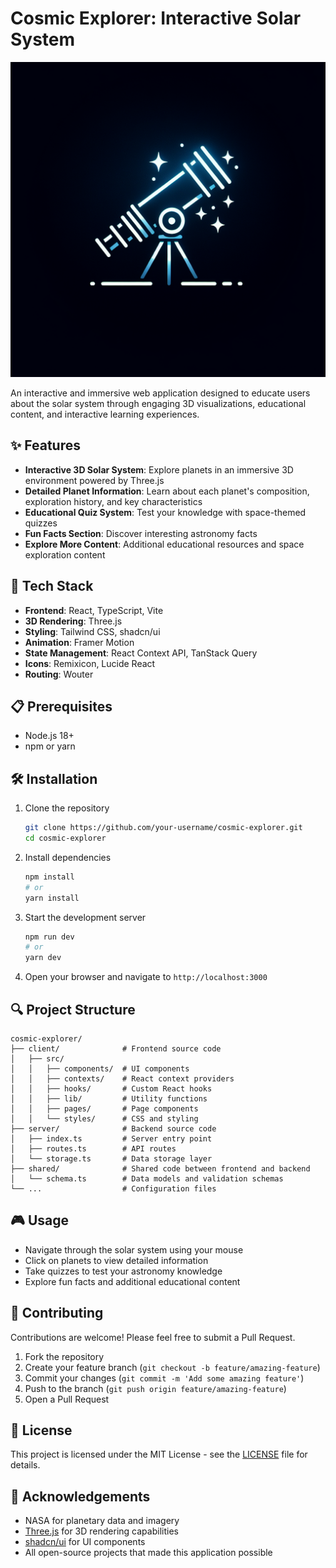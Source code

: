 # Cosmic Explorer: Interactive Solar System

![Cosmic Explorer Preview](./generated-icon.png)

An interactive and immersive web application designed to educate users about the solar system through engaging 3D visualizations, educational content, and interactive learning experiences.

## ✨ Features

- **Interactive 3D Solar System**: Explore planets in an immersive 3D environment powered by Three.js
- **Detailed Planet Information**: Learn about each planet's composition, exploration history, and key characteristics
- **Educational Quiz System**: Test your knowledge with space-themed quizzes
- **Fun Facts Section**: Discover interesting astronomy facts
- **Explore More Content**: Additional educational resources and space exploration content

## 🚀 Tech Stack

- **Frontend**: React, TypeScript, Vite
- **3D Rendering**: Three.js
- **Styling**: Tailwind CSS, shadcn/ui
- **Animation**: Framer Motion
- **State Management**: React Context API, TanStack Query
- **Icons**: Remixicon, Lucide React
- **Routing**: Wouter

## 📋 Prerequisites

- Node.js 18+
- npm or yarn

## 🛠️ Installation

1. Clone the repository
   ```bash
   git clone https://github.com/your-username/cosmic-explorer.git
   cd cosmic-explorer
   ```

2. Install dependencies
   ```bash
   npm install
   # or
   yarn install
   ```

3. Start the development server
   ```bash
   npm run dev
   # or
   yarn dev
   ```

4. Open your browser and navigate to `http://localhost:3000`

## 🔍 Project Structure

```
cosmic-explorer/
├── client/              # Frontend source code
│   ├── src/
│   │   ├── components/  # UI components
│   │   ├── contexts/    # React context providers
│   │   ├── hooks/       # Custom React hooks
│   │   ├── lib/         # Utility functions
│   │   ├── pages/       # Page components
│   │   └── styles/      # CSS and styling
├── server/              # Backend source code
│   ├── index.ts         # Server entry point
│   ├── routes.ts        # API routes
│   └── storage.ts       # Data storage layer
├── shared/              # Shared code between frontend and backend
│   └── schema.ts        # Data models and validation schemas
└── ...                  # Configuration files
```

## 🎮 Usage

- Navigate through the solar system using your mouse
- Click on planets to view detailed information
- Take quizzes to test your astronomy knowledge
- Explore fun facts and additional educational content

## 🤝 Contributing

Contributions are welcome! Please feel free to submit a Pull Request.

1. Fork the repository
2. Create your feature branch (`git checkout -b feature/amazing-feature`)
3. Commit your changes (`git commit -m 'Add some amazing feature'`)
4. Push to the branch (`git push origin feature/amazing-feature`)
5. Open a Pull Request

## 📝 License

This project is licensed under the MIT License - see the [LICENSE](LICENSE) file for details.

## 👏 Acknowledgements

- NASA for planetary data and imagery
- [Three.js](https://threejs.org/) for 3D rendering capabilities
- [shadcn/ui](https://ui.shadcn.com/) for UI components
- All open-source projects that made this application possible